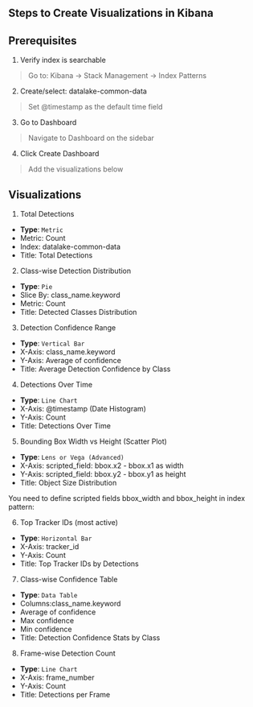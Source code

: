 ## Steps to Create Visualizations in Kibana
## Prerequisites
1. Verify index is searchable
> Go to: Kibana → Stack Management → Index Patterns

2. Create/select: datalake-common-data

> Set @timestamp as the default time field

3. Go to Dashboard

> Navigate to Dashboard on the sidebar

4. Click Create Dashboard

> Add the visualizations below

## Visualizations
1. Total Detections
- **Type**: `Metric`
- Metric: Count 
- Index: datalake-common-data 
- Title: Total Detections

2. Class-wise Detection Distribution
- **Type**: `Pie`
- Slice By: class_name.keyword 
- Metric: Count 
- Title: Detected Classes Distribution

3. Detection Confidence Range
- **Type**: `Vertical Bar`
- X-Axis: class_name.keyword 
- Y-Axis: Average of confidence 
- Title: Average Detection Confidence by Class

4. Detections Over Time
- **Type**: `Line Chart`
- X-Axis: @timestamp (Date Histogram)
- Y-Axis: Count 
- Title: Detections Over Time

5. Bounding Box Width vs Height (Scatter Plot)
- **Type**: `Lens or Vega (Advanced)`
- X-Axis: scripted_field: bbox.x2 - bbox.x1 as width 
- Y-Axis: scripted_field: bbox.y2 - bbox.y1 as height 
- Title: Object Size Distribution

You need to define scripted fields bbox_width and bbox_height in index pattern:

6. Top Tracker IDs (most active)
- **Type**: `Horizontal Bar`
- X-Axis: tracker_id 
- Y-Axis: Count 
- Title: Top Tracker IDs by Detections

7. Class-wise Confidence Table
- **Type**: `Data Table`
- Columns:class_name.keyword 
- Average of confidence 
- Max confidence 
- Min confidence 
- Title: Detection Confidence Stats by Class

8. Frame-wise Detection Count
- **Type**: `Line Chart`
- X-Axis: frame_number 
- Y-Axis: Count 
- Title: Detections per Frame